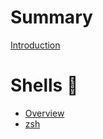 # Summary

[Introduction](README.md)

# Shells 🐚

- [Overview](shells/overview.md)
- [zsh](shells/zsh.md)
